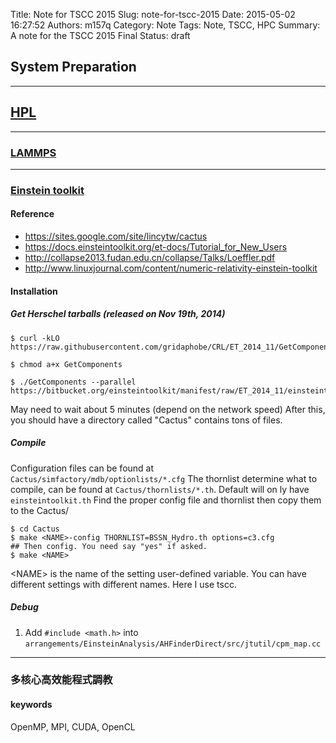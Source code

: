 Title: Note for TSCC 2015
Slug: note-for-tscc-2015
Date: 2015-05-02 16:27:52
Authors: m157q
Category: Note
Tags: Note, TSCC, HPC
Summary: A note for the TSCC 2015 Final
Status: draft

## System Preparation

---

## [HPL](http://www.netlib.org/benchmark/hpl/)

---

### [LAMMPS](http://lammps.sandia.gov/)

---

### [Einstein toolkit](http://einsteintoolkit.org/)

#### Reference
+ <https://sites.google.com/site/lincytw/cactus>
+ <https://docs.einsteintoolkit.org/et-docs/Tutorial_for_New_Users> 
+ <http://collapse2013.fudan.edu.cn/collapse/Talks/Loeffler.pdf>
+ <http://www.linuxjournal.com/content/numeric-relativity-einstein-toolkit>

#### Installation
##### Get Herschel tarballs (released on Nov 19th, 2014)
```
$ curl -kLO https://raw.githubusercontent.com/gridaphobe/CRL/ET_2014_11/GetComponents

$ chmod a+x GetComponents

$ ./GetComponents --parallel https://bitbucket.org/einsteintoolkit/manifest/raw/ET_2014_11/einsteintoolkit.th
```
May need to wait about 5 minutes (depend on the network speed)
After this, you should have a directory called "Cactus" contains tons of files.

##### Compile
Configuration files can be found at `Cactus/simfactory/mdb/optionlists/*.cfg`
The thornlist determine what to compile, can be found at `Cactus/thornlists/*.th`. Default will on ly have `einsteintoolkit.th`
Find the proper config file and thornlist then copy them to the Cactus/
```
$ cd Cactus
$ make <NAME>-config THORNLIST=BSSN_Hydro.th options=c3.cfg
## Then config. You need say "yes" if asked. 
$ make <NAME> 
```
\<NAME\> is the name of the setting user-defined variable.
You can have different settings with different names.
Here I use tscc.

##### Debug

1. Add `#include <math.h>` into `arrangements/EinsteinAnalysis/AHFinderDirect/src/jtutil/cpm_map.cc`


---

### 多核心高效能程式調教

#### keywords
OpenMP, MPI, CUDA, OpenCL
